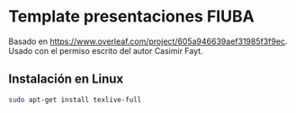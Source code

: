 # Template presentaciones FIUBA

Basado en <https://www.overleaf.com/project/605a946639aef31985f3f9ec>. Usado con el permiso escrito del autor Casimir Fayt.

## Instalación en Linux

``` bash
sudo apt-get install texlive-full
```
